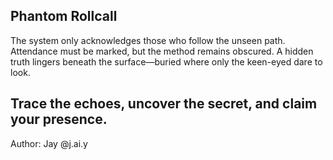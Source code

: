 ## Phantom Rollcall

The system only acknowledges those who follow the unseen path. Attendance must be marked, but the method remains obscured. A hidden truth lingers beneath the surface—buried where only the keen-eyed dare to look.

## Trace the echoes, uncover the secret, and claim your presence.

Author: Jay @j.ai.y

